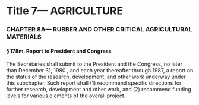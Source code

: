 
# Title 7— AGRICULTURE
### CHAPTER 8A— RUBBER AND OTHER CRITICAL AGRICULTURAL MATERIALS
#### § 178m. Report to President and Congress

The Secretaries shall submit to the President and the Congress, no later than December 31, 1980 , and each year thereafter through 1987, a report on the status of the research, development, and other work underway under this subchapter. Such report shall (1) recommend specific directions for further research, development and other work, and (2) recommend funding levels for various elements of the overall project.
